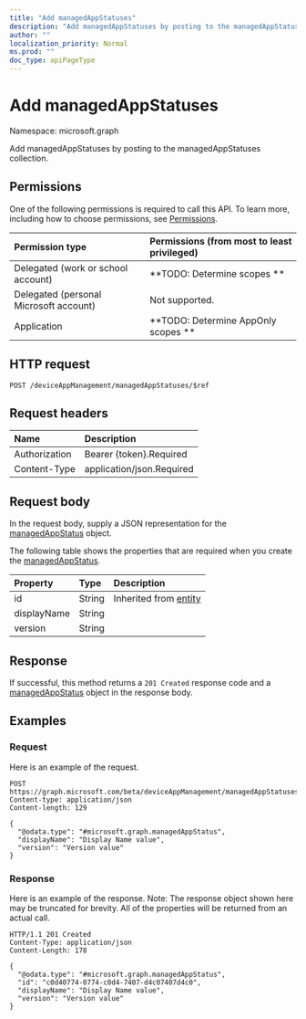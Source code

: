 ```yaml
---
title: "Add managedAppStatuses"
description: "Add managedAppStatuses by posting to the managedAppStatuses collection."
author: ""
localization_priority: Normal
ms.prod: ""
doc_type: apiPageType
---
```


# Add managedAppStatuses

Namespace: microsoft.graph

Add managedAppStatuses by posting to the managedAppStatuses collection.

## Permissions
One of the following permissions is required to call this API. To learn more, including how to choose permissions, see [Permissions](/concepts/permissions-reference.md).

|Permission type|Permissions (from most to least privileged)|
|:---|:---|
|Delegated (work or school account)|**TODO: Determine scopes **|
|Delegated (personal Microsoft account)|Not supported.|
|Application|**TODO: Determine AppOnly scopes **|

## HTTP request
<!-- {
  "blockType": "ignored"
}
-->
``` http
POST /deviceAppManagement/managedAppStatuses/$ref
```

## Request headers
|Name|Description|
|:---|:---|
|Authorization|Bearer {token}.Required|
|Content-Type|application/json.Required|

## Request body
In the request body, supply a JSON representation for the [managedAppStatus](../resources/managedappstatus.md) object.

The following table shows the properties that are required when you create the [managedAppStatus](../resources/managedappstatus.md).

|Property|Type|Description|
|:---|:---|:---|
|id|String| Inherited from [entity](../resources/entity.md)|
|displayName|String||
|version|String||



## Response
If successful, this method returns a `201 Created` response code and a [managedAppStatus](../resources/managedappstatus.md) object in the response body.

## Examples

### Request
Here is an example of the request.
<!-- {
  "blockType": "request",
  "name": "create_managedappstatus_from_"
}
-->
``` http
POST https://graph.microsoft.com/beta/deviceAppManagement/managedAppStatuses
Content-type: application/json
Content-length: 129

{
  "@odata.type": "#microsoft.graph.managedAppStatus",
  "displayName": "Display Name value",
  "version": "Version value"
}
```

### Response
Here is an example of the response. Note: The response object shown here may be truncated for brevity. All of the properties will be returned from an actual call.
<!-- {
  "blockType": "response",
  "truncated": true,
  "@odata.type": "microsoft.graph.managedappstatus"
}
-->
``` http
HTTP/1.1 201 Created
Content-Type: application/json
Content-Length: 178

{
  "@odata.type": "#microsoft.graph.managedAppStatus",
  "id": "c0d40774-0774-c0d4-7407-d4c07407d4c0",
  "displayName": "Display Name value",
  "version": "Version value"
}
```

